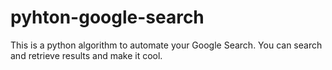 # pyhton-google-search
This is a python algorithm to automate your Google Search. You can search and retrieve results and make it cool.

